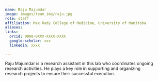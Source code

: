 ```yaml
---
name: Raju Majumdar
image: images/team_img/raju.jpg
role: staff
affiliation: Max Rady College of Medicine, University of Manitoba
aliases:
links:
  orcid: 0000-0XXX-XXXX-XXXX
  google-scholar: xxx
  linkedin: xxxx

---
```


Raju Majumdar is a research assistant in this lab who coordinates ongoing research activities. He plays a key role in supporting and organizing research projects to ensure their successful execution.